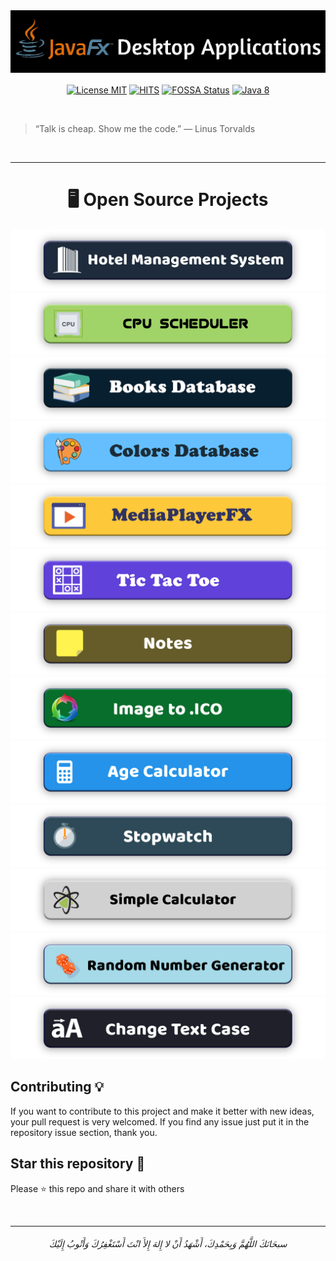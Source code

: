 <img src="/readme-images/header.png" alt="title">


<p align="center">  
   <a align="center" href="https://raw.githubusercontent.com/AbdelrahmanBayoumi/Desktop-Applications-JavaFX/master/LICENSE"><img alt="License MIT"  align="center" src="https://img.shields.io/badge/license-MIT-blue.svg"></a>
   <a align="center" href="(https://hits.seeyoufarm.com"><img alt="HITS"  align="center" src="https://hits.seeyoufarm.com/api/count/incr/badge.svg?url=https%3A%2F%2Fgithub.com%2FAbdelrahmanBayoumi%2FDesktop-Applications-JavaFX&count_bg=%2379C83D&title_bg=%23555555&icon=&icon_color=%23E7E7E7&title=PAGE+VIEWS&edge_flat=false"></a>
   <a align="center" href="https://app.fossa.com/projects/git%2Bgithub.com%2FAbdelrahmanBayoumi%2FDesktop-Applications-JavaFX?ref=badge_shield"><img alt="FOSSA Status"  align="center" src="https://app.fossa.com/api/projects/git%2Bgithub.com%2FAbdelrahmanBayoumi%2FDesktop-Applications-JavaFX.svg?type=shield"></a> <a align="center" href="https://www.java.com"><img alt="Java 8"  align="center" src="https://img.shields.io/badge/Java-8-red.svg"></a>
</p>


<br>

> “Talk is cheap. Show me the code.” 
> ― Linus Torvalds

<br>

----
<h1 align=center>🖥 Open Source Projects</h1>


<a href="https://github.com/AbdelrahmanBayoumi/HotelFX"> <img src="/readme-images/Hotel.png" alt="Hotel"> </a>
<br>
<a href="https://github.com/AbdelrahmanBayoumi/CPUScheduler-FX"> <img src="/readme-images/CPU-SCHEDULER.png" alt="CPU-SCHEDULER"> </a>
<br>
<a href="https://github.com/AbdelrahmanBayoumi/Books-Database"> <img src="/readme-images/BooksDatabase.png" alt="BooksDatabase"> </a>
<br>
<a href="https://github.com/AbdelrahmanBayoumi/Colors-Database"> <img src="/readme-images/ColorsDatabase.png" alt="ColorsDatabase"> </a>
<br>
<a href="https://github.com/AbdelrahmanBayoumi/MediaPlayerFX"> <img src="/readme-images/MediaPlayerFX.png" alt="MediaPlayerFX"> </a>
<br>
<a href="https://github.com/AbdelrahmanBayoumi/Tic-Tac-Toe-Game"> <img src="/readme-images/TicTacToe.png" alt="TicTacToe"> </a>
<br>
<a href="/Note-JavaFX"> <img src="/readme-images/Notes.png" alt="Notes"> </a>
<br>
<a href="/Convert-Img-To-Icon-JavaFX"> <img src="/readme-images/imgToICO.png" alt="Convert-Img-To-Icon"> </a>
<br>
<a href="/AgeCalculator-JavaFX"> <img src="/readme-images/AgeCalculator.png" alt="AgeCalculator"> </a>
<br>
<a href="https://github.com/AbdelrahmanBayoumi/StopwatchFX"> <img src="/readme-images/Stopwatch.png" alt="Stopwatch"> </a>
<br>
<a href="/Simple-Calculator-JavaFX"> <img src="/readme-images/SimpleCalculator.png" alt="Simple Calculator"> </a>
<br>
<a href="/Random-Number-Generator-JavaFX"> <img src="/readme-images/RandomNumGenerator.png" alt="RandomNumGenerator"> </a>
<br>
<a href="/ChangeCase-JavaFX"> <img src="/readme-images/changeTextCase.png" alt="changeTextCase"> </a>
<br>

## Contributing 💡
If you want to contribute to this project and make it better with new ideas, your pull request is very welcomed.
If you find any issue just put it in the repository issue section, thank you.


## Star this repository 🌟

Please ⭐️ this repo and share it with others


<br>

-----------

<h6 align="center">سبحَانَكَ اللَّهُمَّ وَبِحَمْدِكَ، أَشْهَدُ أَنْ لا إِلهَ إِلأَ انْتَ أَسْتَغْفِرُكَ وَأَتْوبُ إِلَيْكَ</h6>

